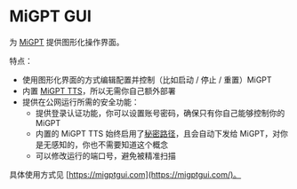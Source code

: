 

# MiGPT GUI

为 [MiGPT](https://github.com/idootop/mi-gpt/) 提供图形化操作界面。

特点：

- 使用图形化界面的方式编辑配置并控制（比如启动 / 停止 / 重置）MiGPT
- 内置 [MiGPT TTS](https://github.com/idootop/mi-gpt-tts)，所以无需你自己额外部署
- 提供在公网运行所需的安全功能：
    - 提供登录认证功能，你可以设置账号密码，确保只有你自己能够控制你的 MiGPT
    - 内置的 MiGPT TTS 始终启用了[秘密路径](https://github.com/idootop/mi-gpt-tts/blob/main/docs/mi-gpt.md#2-%E9%85%8D%E7%BD%AE%E7%8E%AF%E5%A2%83%E5%8F%98%E9%87%8F)，且会自动下发给 MiGPT，对你是无感知的，你也不需要知道这个概念
    - 可以修改运行的端口号，避免被精准扫描

具体使用方式见 [https://migptgui.com](https://migptgui.com/)。

